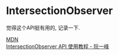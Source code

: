 # IntersectionObserver

觉得这个API挺有用的, 记录一下.

[MDN](https://developer.mozilla.org/zh-CN/docs/Web/API/IntersectionObserver)  
[IntersectionObserver API 使用教程 - 阮一峰](https://www.ruanyifeng.com/blog/2016/11/intersectionobserver_api.html)
